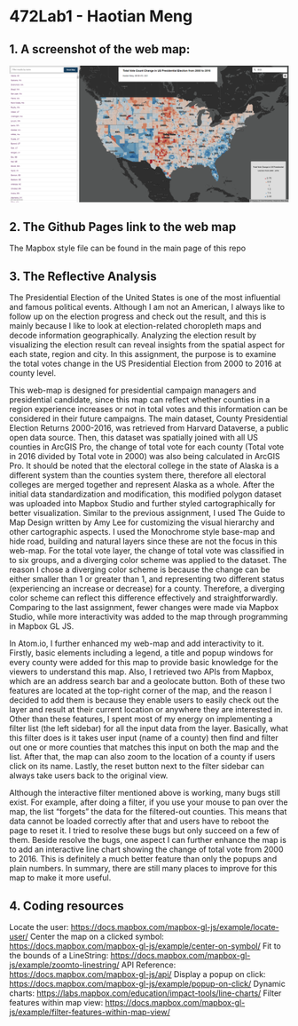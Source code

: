 # 472Lab1 - Haotian Meng



## 1. A screenshot of the web map:
[logo]: https://github.com/TimMeng19/472lab2/blob/main/screenshot.png "Screenshot of the map"
![alt text][logo]


##  2. The Github Pages link to the web map



The Mapbox style file can be found in the main page of this repo

## 3. The Reflective Analysis

The Presidential Election of the United States is one of the most influential and famous political events. Although I am not an American, I always like to follow up on the election progress and check out the result, and this is mainly because I like to look at election-related choropleth maps and decode information geographically. Analyzing the election result by visualizing the election result can reveal insights from the spatial aspect for each state, region and city. In this assignment, the purpose is to examine the total votes change in the US Presidential Election from 2000 to 2016 at county level. 

This web-map is designed for presidential campaign managers and presidential candidate, since this map can reflect whether counties in a region experience increases or not in total votes and this information can be considered in their future campaigns. The main dataset, County Presidential Election Returns 2000-2016, was retrieved from Harvard Dataverse, a public open data source. Then, this dataset was spatially joined with all US counties in ArcGIS Pro, the change of total vote for each county (Total vote in 2016 divided by Total vote in 2000) was also being calculated in ArcGIS Pro. It should be noted that the electoral college in the state of Alaska is a different system than the counties system there, therefore all electoral colleges are merged together and represent Alaska as a whole. After the initial data standardization and modification, this modified polygon dataset was uploaded into Mapbox Studio and further styled cartographically for better visualization. Similar to the previous assignment, I used The Guide to Map Design written by Amy Lee for customizing the visual hierarchy and other cartographic aspects. I used the Monochrome style base-map and hide road, building and natural layers since these are not the focus in this web-map. For the total vote layer, the change of total vote was classified in to six groups, and a diverging color scheme was applied to the dataset. The reason I chose a diverging color scheme is because the change can be either smaller than 1 or greater than 1, and representing two different status (experiencing an increase or decrease) for a county. Therefore, a diverging color scheme can reflect this difference effectively and straightforwardly. Comparing to the last assignment, fewer changes were made via Mapbox Studio, while more interactivity was added to the map through programming in Mapbox GL JS.

In Atom.io, I further enhanced my web-map and add interactivity to it. Firstly, basic elements including a legend, a title and popup windows for every county were added for this map to provide basic knowledge for the viewers to understand this map. Also, I retrieved two APIs from Mapbox, which are an address search bar and a geolocate button. Both of these two features are located at the top-right corner of the map, and the reason I decided to add them is because they enable users to easily check out the layer and result at their current location or anywhere they are interested in. Other than these features, I spent most of my energy on implementing a filter list (the left sidebar) for all the input data from the layer. Basically, what this filter does is it takes user input (name of a county) then find and filter out one or more counties that matches this input on both the map and the list. After that, the map can also zoom to the location of a county if users click on its name. Lastly, the reset button next to the filter sidebar can always take users back to the original view.

Although the interactive filter mentioned above is working, many bugs still exist. For example, after doing a filter, if you use your mouse to pan over the map, the list “forgets” the data for the filtered-out counties. This means that data cannot be loaded correctly after that and users have to reboot the page to reset it. I tried to resolve these bugs but only succeed on a few of them. Beside resolve the bugs, one aspect I can further enhance the map is to add an interactive line chart showing the change of total vote from 2000 to 2016. This is definitely a much better feature than only the popups and plain numbers. In summary, there are still many places to improve for this map to make it more useful.


## 4. Coding resources

Locate the user:
https://docs.mapbox.com/mapbox-gl-js/example/locate-user/
Center the map on a clicked symbol:
https://docs.mapbox.com/mapbox-gl-js/example/center-on-symbol/
Fit to the bounds of a LineString:
https://docs.mapbox.com/mapbox-gl-js/example/zoomto-linestring/
API Reference:
https://docs.mapbox.com/mapbox-gl-js/api/
Display a popup on click:
https://docs.mapbox.com/mapbox-gl-js/example/popup-on-click/
Dynamic charts:
https://labs.mapbox.com/education/impact-tools/line-charts/
Filter features within map view:
https://docs.mapbox.com/mapbox-gl-js/example/filter-features-within-map-view/
